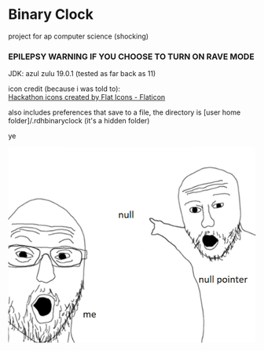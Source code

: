 # Binary Clock

project for ap computer science (shocking)

### EPILEPSY WARNING IF YOU CHOOSE TO TURN ON RAVE MODE

JDK: azul zulu 19.0.1 (tested as far back as 11)

icon credit (because i was told to):<br>
<a href="https://www.flaticon.com/free-icons/hackathon" title="hackathon icons">Hackathon icons created by Flat Icons - Flaticon</a>

also includes preferences that save to a file, the directory is [user home folder]/.rdhbinaryclock (it's a hidden folder)

ye

![wow such funny](./src/resources/haha_funny_meme.png)


